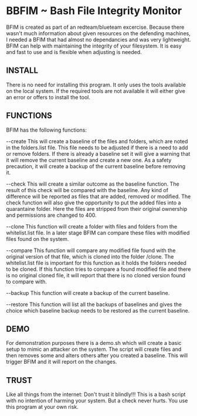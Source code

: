 # BBFIM ~ Bash File Integrity Monitor
BFIM is created as part of an redteam/blueteam excercise.
Because there wasn't much information about given resources on the defending machines, 
I needed a BFIM that had almost no dependancies and was very lightweight.
BFIM can help with maintaining the integrity of your filesystem.
It is easy and fast to use and is flexible when adjusting is needed.

## INSTALL
There is no need for installing this program.
It only uses the tools available on the local system.
If the required tools are not available it will either give an error or 
offers to install the tool.

## FUNCTIONS
BFIM has the following functions:

--create
This will create a baseline of the files and folders, which are noted in the folders.list file.
This file needs to be adjusted if there is a need to add or remove folders.
If there is already a baseline set it will give a warning that it will remove the current
baseline and create a new one. 
As a safety precaution, it will create a backup of the current baseline before removing it.

--check
This will create a similar outcome as the baseline function.
The result of this check will be compared with the baseline.
Any kind of difference will be reported as files that are added, removed or modified.
The check function will also give the opportunity to put the added files into a quarantaine folder.
Here the files are stripped from their original ownership and permissions are changed to 400.

--clone
This function will create a folder with files and folders from the whitelist.list file.
In a later stage BFIM can compare these files with modified files found on the system.

--compare
This function will compare any modified file found with the original version of that file, 
which is cloned into the folder <fim folder>/clone.
The whitelist.list file is important for this function as it holds the folders needed to be cloned.
If this function tries to compare a found modified file and there is no original cloned file,
it will report that there is no cloned version found to compare with.

--backup
This function will create a backup of the current baseline.

--restore
This function will list all the backups of baselines and gives the choice which baseline backup needs 
to be restored as the current baseline.

## DEMO
For demonstration purposes there is a demo.sh which will create a basic setup to mimic an attacker on the system.
The script will create files and then removes some and alters others after you created a baseline.
This will trigger BFIM and it will report on the changes.

## TRUST
Like all things from the internet: Don't trust it blindly!!!
This is a bash script with no intention of harming your system.
But a check never hurts. You use this program at your own risk.
